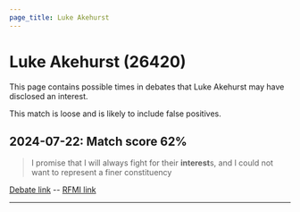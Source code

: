 ```yaml
---
page_title: Luke Akehurst
---
```


# Luke Akehurst  (26420)

This page contains possible times in debates that Luke Akehurst may have disclosed an interest.

This match is loose and is likely to include false positives. 



## 2024-07-22: Match score 62%

>I promise that I will always fight for their **interest**s, and I could not want to represent a finer constituency

[Debate link](https://www.theyworkforyou.com/debates/?id=2024-07-22e.480.0)  --  [RFMI link](https://www.theyworkforyou.com/mp/26420/register)


---

